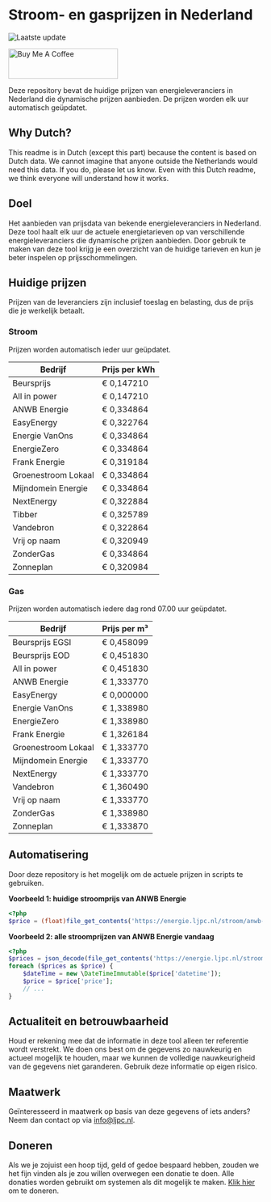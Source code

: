 # Stroom- en gasprijzen in Nederland

![Laatste update](https://img.shields.io/badge/laatste%20update-2025--02--22%2020%3A00%20CET-brightgreen)

<a href="https://www.buymeacoffee.com/Lars-" target="_blank"><img src="https://cdn.buymeacoffee.com/buttons/v2/default-orange.png" alt="Buy Me A Coffee" height="60" style="height: 60px !important;width: 217px !important;" ></a>

Deze repository bevat de huidige prijzen van energieleveranciers in Nederland die dynamische prijzen aanbieden. De prijzen worden elk uur automatisch geüpdatet.

## Why Dutch?

This readme is in Dutch (except this part) because the content is based on Dutch data. We cannot imagine that anyone outside the Netherlands would need this data. If you do, please let us know. Even with this Dutch readme, we think
everyone will understand how it works.

## Doel

Het aanbieden van prijsdata van bekende energieleveranciers in Nederland. Deze tool haalt elk uur de actuele energietarieven op van verschillende energieleveranciers die dynamische prijzen aanbieden. Door gebruik te maken van deze tool
krijg je een overzicht van de huidige tarieven en kun je beter inspelen op prijsschommelingen.

## Huidige prijzen

Prijzen van de leveranciers zijn inclusief toeslag en belasting, dus de prijs die je werkelijk betaalt.

### Stroom

Prijzen worden automatisch ieder uur geüpdatet.

 Bedrijf | Prijs per kWh 
---------|---------------
Beursprijs | € 0,147210
All in power | € 0,147210
ANWB Energie | € 0,334864
EasyEnergy | € 0,322764
Energie VanOns | € 0,334864
EnergieZero | € 0,334864
Frank Energie | € 0,319184
Groenestroom Lokaal | € 0,334864
Mijndomein Energie | € 0,334864
NextEnergy | € 0,322884
Tibber | € 0,325789
Vandebron | € 0,322864
Vrij op naam | € 0,320949
ZonderGas | € 0,334864
Zonneplan | € 0,320984


### Gas

Prijzen worden automatisch iedere dag rond 07.00 uur geüpdatet.

 Bedrijf | Prijs per m³ 
---------|--------------
Beursprijs EGSI | € 0,458099
Beursprijs EOD | € 0,451830
All in power | € 0,451830
ANWB Energie | € 1,333770
EasyEnergy | € 0,000000
Energie VanOns | € 1,338980
EnergieZero | € 1,338980
Frank Energie | € 1,326184
Groenestroom Lokaal | € 1,333770
Mijndomein Energie | € 1,333770
NextEnergy | € 1,333770
Vandebron | € 1,360490
Vrij op naam | € 1,333770
ZonderGas | € 1,338980
Zonneplan | € 1,333870


## Automatisering

Door deze repository is het mogelijk om de actuele prijzen in scripts te gebruiken.

**Voorbeeld 1: huidige stroomprijs van ANWB Energie**

```php
<?php
$price = (float)file_get_contents('https://energie.ljpc.nl/stroom/anwb-energie-nu.txt');

```

**Voorbeeld 2: alle stroomprijzen van ANWB Energie vandaag**

```php
<?php
$prices = json_decode(file_get_contents('https://energie.ljpc.nl/stroom/all-in-power-vandaag.json'),true);
foreach ($prices as $price) {
    $dateTime = new \DateTimeImmutable($price['datetime']);
    $price = $price['price'];
    // ...
}
```

## Actualiteit en betrouwbaarheid

Houd er rekening mee dat de informatie in deze tool alleen ter referentie wordt verstrekt. We doen ons best om de gegevens zo nauwkeurig en actueel mogelijk te houden, maar we kunnen de volledige nauwkeurigheid van de gegevens niet
garanderen. Gebruik deze informatie op eigen risico.

## Maatwerk

Geïnteresseerd in maatwerk op basis van deze gegevens of iets anders? Neem dan contact op
via [info@ljpc.nl](mailto:info@ljpc.nl?subject=Energie%20prijzen).

## Doneren

Als we je zojuist een hoop tijd, geld of gedoe bespaard hebben, zouden we het fijn vinden als je zou willen overwegen een
donatie te doen. Alle donaties worden gebruikt om systemen als dit mogelijk te
maken. [Klik hier](https://www.buymeacoffee.com/Lars-) om te doneren.
